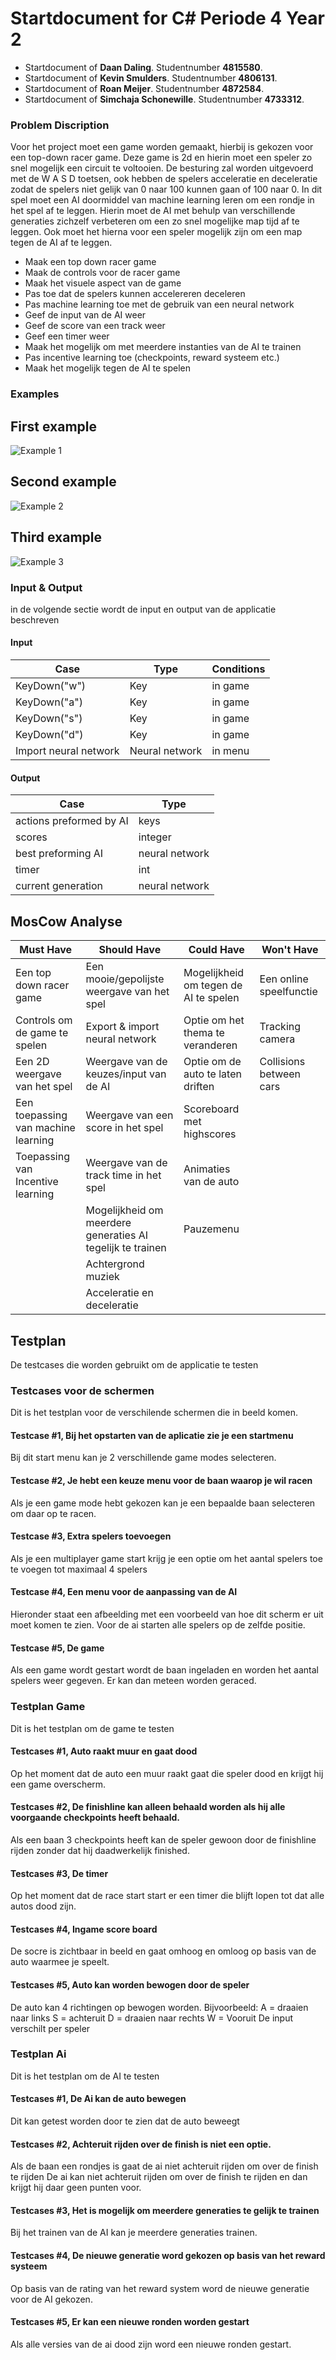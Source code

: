 # Startdocument for C# Periode 4 Year 2

- Startdocument of **Daan Daling**. Studentnumber **4815580**.
- Startdocument of **Kevin Smulders**. Studentnumber **4806131**.
- Startdocument of **Roan Meijer**. Studentnumber **4872584**.
- Startdocument of **Simchaja Schonewille**. Studentnumber **4733312**.

### Problem Discription

Voor het project moet een game worden gemaakt, hierbij is gekozen voor een top-down racer game. Deze game is 2d
en hierin moet een speler zo snel mogelijk een circuit te voltooien. De besturing zal worden uitgevoerd met de W A S D toetsen,
ook hebben de spelers acceleratie en deceleratie zodat de spelers niet gelijk van 0 naar 100 kunnen gaan of 100 naar 0.
In dit spel moet een AI doormiddel van machine learning leren om een rondje in het spel af te leggen. Hierin moet de AI
met behulp van verschillende generaties zichzelf verbeteren om een zo snel mogelijke map tijd af te leggen. Ook moet het
hierna voor een speler mogelijk zijn om een map tegen de AI af te leggen.

- Maak een top down racer game
- Maak de controls voor de racer game
- Maak het visuele aspect van de game
- Pas toe dat de spelers kunnen accelereren deceleren
- Pas machine learning toe met de gebruik van een neural network
- Geef de input van de AI weer
- Geef de score van een track weer
- Geef een timer weer
- Maak het mogelijk om met meerdere instanties van de AI te trainen
- Pas incentive learning toe (checkpoints, reward systeem etc.)
- Maak het mogelijk tegen de AI te spelen

### Examples

## First example

![Example 1](images/Sample1.png "First sample of a similar game")

## Second example

![Example 2](images/sample2.jpg "Second sample of a similar game")

## Third example

![Example 3](images/sample3.PNG "Third sample of a similar game")

### Input & Output

in de volgende sectie wordt de input en output van de applicatie beschreven

#### Input

| Case                  | Type           | Conditions |
| --------------------- | -------------- | ---------- |
| KeyDown("w")          | Key            | in game    |
| KeyDown("a")          | Key            | in game    |
| KeyDown("s")          | Key            | in game    |
| KeyDown("d")          | Key            | in game    |
| Import neural network | Neural network | in menu    |

#### Output

| Case                    | Type           |
| ----------------------- | -------------- |
| actions preformed by AI | keys           |
| scores                  | integer        |
| best preforming AI      | neural network |
| timer                   | int            |
| current generation      | neural network |


## MosCow Analyse

| Must Have                           | Should Have                                                | Could Have                            | Won't Have              |
| ----------------------------------- | ---------------------------------------------------------- | ------------------------------------- | ----------------------- |
| Een top down racer game             | Een mooie/gepolijste weergave van het spel                 | Mogelijkheid om tegen de AI te spelen | Een online speelfunctie |
| Controls om de game te spelen       | Export & import neural network                             | Optie om het thema te veranderen      | Tracking camera         |
| Een 2D weergave van het spel        | Weergave van de keuzes/input van de AI                     | Optie om de auto te laten driften     | Collisions between cars |
| Een toepassing van machine learning | Weergave van een score in het spel                         | Scoreboard met highscores             |                         |
| Toepassing van Incentive learning   | Weergave van de track time in het spel                     | Animaties van de auto                 |                         |
|                                     | Mogelijkheid om meerdere generaties AI tegelijk te trainen | Pauzemenu                             |                         |
|                                     | Achtergrond muziek                                         |                                       |                         |
|                                     | Acceleratie en deceleratie                                 |                                       |                         |

## Testplan

De testcases die worden gebruikt om de applicatie te testen

### Testcases voor de schermen

Dit is het testplan voor de verschilende schermen die in beeld komen.

#### Testcase #1, Bij het opstarten van de aplicatie zie je een startmenu

Bij dit start menu kan je 2 verschillende game modes selecteren.

#### Testcase #2, Je hebt een keuze menu voor de baan waarop je wil racen

Als je een game mode hebt gekozen kan je een bepaalde baan selecteren om daar op te racen.

#### Testcase #3, Extra spelers toevoegen 
Als je een multiplayer game start krijg je een optie om het aantal spelers toe te voegen tot maximaal 4 spelers

#### Testcase #4, Een menu voor de aanpassing van de AI
Hieronder staat een afbeelding met een voorbeeld van hoe dit scherm er uit moet komen te zien. Voor de ai starten alle spelers op de zelfde positie.

#### Testcase #5, De game 
Als een game wordt gestart wordt de baan ingeladen en worden het aantal spelers weer gegeven. Er kan dan meteen worden geraced.

### Testplan Game

Dit is het testplan om de game te testen

#### Testcases #1, Auto raakt muur en gaat dood
Op het moment dat de auto een muur raakt gaat die speler dood en krijgt hij een game overscherm.

#### Testcases #2, De finishline kan alleen behaald worden als hij alle voorgaande checkpoints heeft behaald.
Als een baan 3 checkpoints heeft kan de speler gewoon door de finishline rijden zonder dat hij daadwerkelijk finished.

#### Testcases #3, De timer
Op het moment dat de race start start er een timer die blijft lopen tot dat alle autos dood zijn.

#### Testcases #4, Ingame score board
De socre is zichtbaar in beeld en gaat omhoog en omloog op basis van de auto waarmee je speelt.

#### Testcases #5, Auto kan worden bewogen door de speler
De auto kan 4 richtingen op bewogen worden.
Bijvoorbeeld:
A = draaien naar links
S = achteruit
D = draaien naar rechts
W = Vooruit
De input verschilt per speler

### Testplan Ai

Dit is het testplan om de AI te testen

#### Testcases #1, De Ai kan de auto bewegen

Dit kan getest worden door te zien dat de auto beweegt

#### Testcases #2, Achteruit rijden over de finish is niet een optie.

Als de baan een rondjes is gaat de ai niet achteruit rijden om over de finish te rijden
De ai kan niet achteruit rijden om over de finish te rijden en dan krijgt hij daar geen punten voor.

#### Testcases #3, Het is mogelijk om meerdere generaties te gelijk te trainen

Bij het trainen van de AI kan je meerdere generaties trainen.

#### Testcases #4, De nieuwe generatie word gekozen op basis van het reward systeem

Op basis van de rating van het reward system word de nieuwe generatie voor de AI gekozen.

#### Testcases #5, Er kan een nieuwe ronden worden gestart

Als alle versies van de ai dood zijn word een nieuwe ronden gestart.
